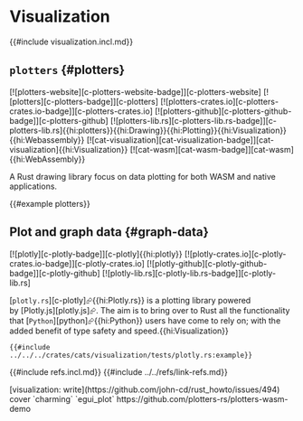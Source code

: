 # Visualization

{{#include visualization.incl.md}}

## `plotters` {#plotters}

[![plotters-website][c-plotters-website-badge]][c-plotters-website] [![plotters][c-plotters-badge]][c-plotters] [![plotters-crates.io][c-plotters-crates.io-badge]][c-plotters-crates.io] [![plotters-github][c-plotters-github-badge]][c-plotters-github] [![plotters-lib.rs][c-plotters-lib.rs-badge]][c-plotters-lib.rs]{{hi:plotters}}{{hi:Drawing}}{{hi:Plotting}}{{hi:Visualization}}{{hi:Webassembly}} [![cat-visualization][cat-visualization-badge]][cat-visualization]{{hi:Visualization}} [![cat-wasm][cat-wasm-badge]][cat-wasm]{{hi:WebAssembly}}

A Rust drawing library focus on data plotting for both WASM and native applications.

{{#example plotters}}

## Plot and graph data {#graph-data}

[![plotly][c-plotly-badge]][c-plotly]{{hi:plotly}}
[![plotly-crates.io][c-plotly-crates.io-badge]][c-plotly-crates.io]
[![plotly-github][c-plotly-github-badge]][c-plotly-github]
[![plotly-lib.rs][c-plotly-lib.rs-badge]][c-plotly-lib.rs]

[`plotly.rs`][c-plotly]⮳{{hi:Plotly.rs}} is a plotting library powered by [Plotly.js][plotly.js]⮳. The aim is to bring over to Rust all the functionality that [`Python`][python]⮳{{hi:Python}} users have come to rely on; with the added benefit of type safety and speed.{{hi:Visualization}}

```rust,editable
{{#include ../../../crates/cats/visualization/tests/plotly.rs:example}}
```

{{#include refs.incl.md}}
{{#include ../../refs/link-refs.md}}

<div class="hidden">
[visualization: write](https://github.com/john-cd/rust_howto/issues/494)
cover `charming` `egui_plot` https://github.com/plotters-rs/plotters-wasm-demo

</div>
